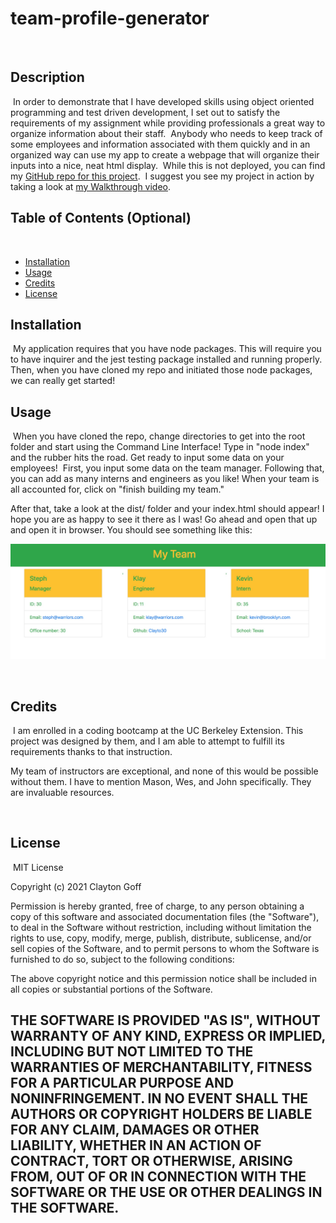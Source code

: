 # team-profile-generator
​
## Description 
​
In order to demonstrate that I have developed skills using object oriented programming and test driven development,
I set out to satisfy the requirements of my assignment while providing professionals a great way to organize
information about their staff.
​
Anybody who needs to keep track of some employees and information associated with them quickly and in an organized
way can use my app to create a webpage that will organize their inputs into a nice, neat html display.
​
While this is not deployed, you can find my [GitHub repo for this project​](https://github.com/Clayto30/team-profile-generator).
​
I suggest you see my project in action by taking a look at [my Walkthrough video](https://drive.google.com/file/d/15W1ofi7xwr2G20MvFjoa8ajYBsMtnkRm/view).
​
​
## Table of Contents (Optional)
​​
* [Installation](#installation)
* [Usage](#usage)
* [Credits](#credits)
* [License](#license)
​
​
## Installation
​
My application requires that you have node packages. This will require you to have inquirer and the jest testing
package installed and running properly. Then, when you have cloned my repo and initiated those node packages, we 
can really get started!
​
​
## Usage 
​
When you have cloned the repo, change directories to get into the root folder and start using the Command
Line Interface! Type in "node index" and the rubber hits the road. Get ready to input some data on your employees!
​
First, you input some data on the team manager. Following that, you can add as many interns and engineers as you like!
When your team is all accounted for, click on "finish building my team."

After that, take a look at the dist/ folder and your index.html should appear! I hope you are as happy to see
it there as I was! Go ahead and open that up and open it in browser. You should see something like this:
​

![my app in action](assets/images/screenshot.jpg)

​
​
## Credits
​
I am enrolled in a coding bootcamp at the UC Berkeley Extension. This project was designed by them, and I am 
able to attempt to fulfill its requirements thanks to that instruction.

My team of instructors are exceptional, and none of this would be possible without them. I have to mention
Mason, Wes, and John specifically. They are invaluable resources.

​
## License
​
MIT License

Copyright (c) 2021 Clayton Goff

Permission is hereby granted, free of charge, to any person obtaining a copy
of this software and associated documentation files (the "Software"), to deal
in the Software without restriction, including without limitation the rights
to use, copy, modify, merge, publish, distribute, sublicense, and/or sell
copies of the Software, and to permit persons to whom the Software is
furnished to do so, subject to the following conditions:

The above copyright notice and this permission notice shall be included in all
copies or substantial portions of the Software.

THE SOFTWARE IS PROVIDED "AS IS", WITHOUT WARRANTY OF ANY KIND, EXPRESS OR
IMPLIED, INCLUDING BUT NOT LIMITED TO THE WARRANTIES OF MERCHANTABILITY,
FITNESS FOR A PARTICULAR PURPOSE AND NONINFRINGEMENT. IN NO EVENT SHALL THE
AUTHORS OR COPYRIGHT HOLDERS BE LIABLE FOR ANY CLAIM, DAMAGES OR OTHER
LIABILITY, WHETHER IN AN ACTION OF CONTRACT, TORT OR OTHERWISE, ARISING FROM,
OUT OF OR IN CONNECTION WITH THE SOFTWARE OR THE USE OR OTHER DEALINGS IN THE
SOFTWARE.
​
---
